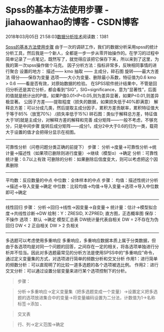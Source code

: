 
# Spss的基本方法使用步骤 - jiahaowanhao的博客 - CSDN博客


2018年03月05日 21:58:03[数据分析技术](https://me.csdn.net/jiahaowanhao)阅读数：1381


[Spss的基本方法使用步骤](http://cda.pinggu.org/view/24907.html)
由于一次的调研工作，我们的数据分析采用spss的统计分析工具，然后我是一个新人，全都是一步一步从零开始操作的。在学习的过程中简单记录了一点笔记，既然写了，就觉得应该把它保存下来，所以来到了这里，为我的第一次spss操作做个马克。
因子分析方法：指标非常多，反映相同事情的进行聚合
设置的地方：
描述—— kmo
抽取 —— 主成分，碎石图
旋转——最大方差法
得分——保存为变量
选项——大小为变量、删除最小系数，特征值为0.6
kmo > 0.6 ——看是否有效，对原始数据的检验。
在SPSS软件统计结果中，不管是回归分析还是其它分析，都会看到“SIG”，SIG=significance，意为“显著性”，后面的值就是统计出的P值，如果P值0.01<P<0.05,则为差异显著，如果P<0.01,则差异极显著。
公因子方差——提取程度（损失的数据，如果损失低于40%即满意）
解释总方差：可以分成几类，然后提取主成分因子，累积方差贡献率，累积特征值大于等于85%（放宽70%）.(损失率低于15%)
碎石图：类似于解释总方差，特征值大于1的就是主成分，对解释方差的解释和完善
成分矩阵——一般不考虑，不够充分，只是中间步骤
旋转后成分矩阵——成分1，成分2中大于0.6的归为一类，载荷大于设置的值才会把得分显示在视图。

---
可靠性分析（问卷问题分类正确的前提下）
步骤：
分析→度量→可靠性分析→统计量→描述性（如果项已删除则进行度量）→继续（模型α）→确定
分析：可靠性统计量：0.7以上有效
可删除的分析：如果删除后信度变大，则可以考虑把这个因素删除

---

平均数：反应数量的中点
中位数：全体样本的中点
步骤：
均值：描述性统计分析→描述→导入变量→确定
中位数：比较均值→均值→导入变量→选项→导入中位数即可→确定

---
线性回归
步骤：
分析→回归→线性→因变量→自变量→
统计量：估计→模型拟合度→共线性诊断→DW
绘制：Y：ZRESID, X:ZPRED; 直方图，正态概率图
保存：不操作
选项： 默认
→确定
模型汇总表
DW统计量代表自相关
DW = 2不存在为伪回归
DW < 2 正自相关
DW > 2 负相关

---
多选题可以考虑使用多重响应
多重响应，多重响应数据本质上属于分类数据，但由于各选项均是对同一个问题的回答，之间存在一定的相关，将各选项单独进行分析并不恰当。因此对多选题最常见的分析方法是使用SPSS中的“多重响应”命令，通过定义变量集的方式，对选项进行简单的频数分析和交叉分析
作用1：进行简单的频数分析：可以直观明了的比较一道多选题的各个选项被选比例。
作用2：进行交叉分析：可以通过设置分层变量来进行某个选项控制下的分析。
> 步骤：

> 分析→多重响应→定义变量集（把多选题变成一个变量）→设置定义把多选题的选项放进集合中的变量→将变量编码设置为二分法，计数值为1→名称标签→添加 、

> 交叉表

> 行、列→定义范围→确定


